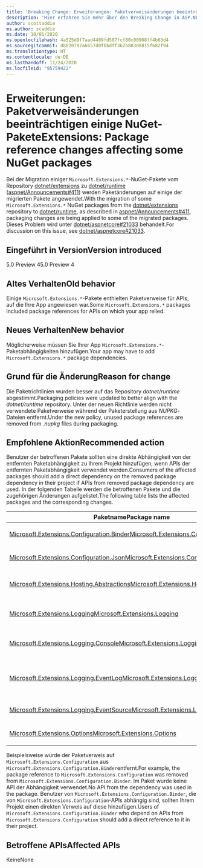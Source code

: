```yaml
---
title: 'Breaking Change: Erweiterungen: Paketverweisänderungen beeinträchtigen einige NuGet-Pakete'
description: 'Hier erfahren Sie mehr über den Breaking Change in ASP.NET Core 5.0 mit dem Titel „Erweiterungen: Paketverweisänderungen beeinträchtigen einige NuGet-Pakete'
author: scottaddie
ms.author: scaddie
ms.date: 10/01/2020
ms.openlocfilehash: 4a525d9f7aad4409fd507fcf80c00968ff4b63d4
ms.sourcegitcommit: d8020797a6657d0fbbdff362b80300815f682f94
ms.translationtype: HT
ms.contentlocale: de-DE
ms.lasthandoff: 11/24/2020
ms.locfileid: "95759422"
---
```

# <a name="extensions-package-reference-changes-affecting-some-nuget-packages"></a><span data-ttu-id="5dff3-103">Erweiterungen: Paketverweisänderungen beeinträchtigen einige NuGet-Pakete</span><span class="sxs-lookup"><span data-stu-id="5dff3-103">Extensions: Package reference changes affecting some NuGet packages</span></span>

<span data-ttu-id="5dff3-104">Bei der Migration einiger `Microsoft.Extensions.*`-NuGet-Pakete vom Repository [dotnet/extensions](https://github.com/dotnet/extensions) zu [dotnet/runtime](https://github.com/dotnet/runtime) ([aspnet/Announcements#411](https://github.com/aspnet/Announcements/issues/411)) werden Paketänderungen auf einige der migrierten Pakete angewendet.</span><span class="sxs-lookup"><span data-stu-id="5dff3-104">With the migration of some `Microsoft.Extensions.*` NuGet packages from the [dotnet/extensions](https://github.com/dotnet/extensions) repository to [dotnet/runtime](https://github.com/dotnet/runtime), as described in [aspnet/Announcements#411](https://github.com/aspnet/Announcements/issues/411), packaging changes are being applied to some of the migrated packages.</span></span> <span data-ttu-id="5dff3-105">Dieses Problem wird unter [dotnet/aspnetcore#21033](https://github.com/dotnet/aspnetcore/issues/21033) behandelt.</span><span class="sxs-lookup"><span data-stu-id="5dff3-105">For discussion on this issue, see [dotnet/aspnetcore#21033](https://github.com/dotnet/aspnetcore/issues/21033).</span></span>

## <a name="version-introduced"></a><span data-ttu-id="5dff3-106">Eingeführt in Version</span><span class="sxs-lookup"><span data-stu-id="5dff3-106">Version introduced</span></span>

<span data-ttu-id="5dff3-107">5.0 Preview 4</span><span class="sxs-lookup"><span data-stu-id="5dff3-107">5.0 Preview 4</span></span>

## <a name="old-behavior"></a><span data-ttu-id="5dff3-108">Altes Verhalten</span><span class="sxs-lookup"><span data-stu-id="5dff3-108">Old behavior</span></span>

<span data-ttu-id="5dff3-109">Einige `Microsoft.Extensions.*`-Pakete enthielten Paketverweise für APIs, auf die Ihre App angewiesen war.</span><span class="sxs-lookup"><span data-stu-id="5dff3-109">Some `Microsoft.Extensions.*` packages included package references for APIs on which your app relied.</span></span>

## <a name="new-behavior"></a><span data-ttu-id="5dff3-110">Neues Verhalten</span><span class="sxs-lookup"><span data-stu-id="5dff3-110">New behavior</span></span>

<span data-ttu-id="5dff3-111">Möglicherweise müssen Sie Ihrer App `Microsoft.Extensions.*`-Paketabhängigkeiten hinzufügen.</span><span class="sxs-lookup"><span data-stu-id="5dff3-111">Your app may have to add `Microsoft.Extensions.*` package dependencies.</span></span>

## <a name="reason-for-change"></a><span data-ttu-id="5dff3-112">Grund für die Änderung</span><span class="sxs-lookup"><span data-stu-id="5dff3-112">Reason for change</span></span>

<span data-ttu-id="5dff3-113">Die Paketrichtlinien wurden besser auf das Repository *dotnet/runtime* abgestimmt.</span><span class="sxs-lookup"><span data-stu-id="5dff3-113">Packaging policies were updated to better align with the *dotnet/runtime* repository.</span></span> <span data-ttu-id="5dff3-114">Unter der neuen Richtlinie werden nicht verwendete Paketverweise während der Paketerstellung aus *NUPKG*-Dateien entfernt.</span><span class="sxs-lookup"><span data-stu-id="5dff3-114">Under the new policy, unused package references are removed from *.nupkg* files during packaging.</span></span>

## <a name="recommended-action"></a><span data-ttu-id="5dff3-115">Empfohlene Aktion</span><span class="sxs-lookup"><span data-stu-id="5dff3-115">Recommended action</span></span>

<span data-ttu-id="5dff3-116">Benutzer der betroffenen Pakete sollten eine direkte Abhängigkeit von der entfernten Paketabhängigkeit zu ihrem Projekt hinzufügen, wenn APIs der entfernten Paketabhängigkeit verwendet werden.</span><span class="sxs-lookup"><span data-stu-id="5dff3-116">Consumers of the affected packages should add a direct dependency on the removed package dependency in their project if APIs from removed package dependency are used.</span></span> <span data-ttu-id="5dff3-117">In der folgenden Tabelle werden die betroffenen Pakete und die zugehörigen Änderungen aufgelistet.</span><span class="sxs-lookup"><span data-stu-id="5dff3-117">The following table lists the affected packages and the corresponding changes.</span></span>

|<span data-ttu-id="5dff3-118">Paketname</span><span class="sxs-lookup"><span data-stu-id="5dff3-118">Package name</span></span>|<span data-ttu-id="5dff3-119">Änderungsbeschreibung</span><span class="sxs-lookup"><span data-stu-id="5dff3-119">Change description</span></span>|
|------------|------------------|
|[<span data-ttu-id="5dff3-120">Microsoft.Extensions.Configuration.Binder</span><span class="sxs-lookup"><span data-stu-id="5dff3-120">Microsoft.Extensions.Configuration.Binder</span></span>](https://nuget.org/packages/Microsoft.Extensions.Configuration.Binder)|<span data-ttu-id="5dff3-121">Verweis auf `Microsoft.Extensions.Configuration` entfernt</span><span class="sxs-lookup"><span data-stu-id="5dff3-121">Removed reference to `Microsoft.Extensions.Configuration`</span></span>|
|[<span data-ttu-id="5dff3-122">Microsoft.Extensions.Configuration.Json</span><span class="sxs-lookup"><span data-stu-id="5dff3-122">Microsoft.Extensions.Configuration.Json</span></span>](https://nuget.org/packages/Microsoft.Extensions.Configuration.Json)    |<span data-ttu-id="5dff3-123">Verweis auf `System.Threading.Tasks.Extensions` entfernt</span><span class="sxs-lookup"><span data-stu-id="5dff3-123">Removed reference to `System.Threading.Tasks.Extensions`</span></span>|
|[<span data-ttu-id="5dff3-124">Microsoft.Extensions.Hosting.Abstractions</span><span class="sxs-lookup"><span data-stu-id="5dff3-124">Microsoft.Extensions.Hosting.Abstractions</span></span>](https://nuget.org/packages/Microsoft.Extensions.Hosting.Abstractions)|<span data-ttu-id="5dff3-125">Verweis auf `Microsoft.Extensions.Logging.Abstractions` entfernt</span><span class="sxs-lookup"><span data-stu-id="5dff3-125">Removed reference to `Microsoft.Extensions.Logging.Abstractions`</span></span>|
|[<span data-ttu-id="5dff3-126">Microsoft.Extensions.Logging</span><span class="sxs-lookup"><span data-stu-id="5dff3-126">Microsoft.Extensions.Logging</span></span>](https://nuget.org/packages/Microsoft.Extensions.Logging)                          |<span data-ttu-id="5dff3-127">Verweis auf `Microsoft.Extensions.Configuration.Binder` entfernt</span><span class="sxs-lookup"><span data-stu-id="5dff3-127">Removed reference to `Microsoft.Extensions.Configuration.Binder`</span></span>|
|[<span data-ttu-id="5dff3-128">Microsoft.Extensions.Logging.Console</span><span class="sxs-lookup"><span data-stu-id="5dff3-128">Microsoft.Extensions.Logging.Console</span></span>](https://nuget.org/packages/Microsoft.Extensions.Logging.Console)          |<span data-ttu-id="5dff3-129">Verweis auf `Microsoft.Extensions.Configuration.Abstractions` entfernt</span><span class="sxs-lookup"><span data-stu-id="5dff3-129">Removed reference to `Microsoft.Extensions.Configuration.Abstractions`</span></span>|
|[<span data-ttu-id="5dff3-130">Microsoft.Extensions.Logging.EventLog</span><span class="sxs-lookup"><span data-stu-id="5dff3-130">Microsoft.Extensions.Logging.EventLog</span></span>](https://nuget.org/packages/Microsoft.Extensions.Logging.EventLog)        |<span data-ttu-id="5dff3-131">Verweis auf `System.Diagnostics.EventLog` für den .NET Framework 4.6.1-Zielframeworkmoniker entfernt</span><span class="sxs-lookup"><span data-stu-id="5dff3-131">Removed reference to `System.Diagnostics.EventLog` for the .NET Framework 4.6.1 target framework moniker</span></span>|
|[<span data-ttu-id="5dff3-132">Microsoft.Extensions.Logging.EventSource</span><span class="sxs-lookup"><span data-stu-id="5dff3-132">Microsoft.Extensions.Logging.EventSource</span></span>](https://nuget.org/packages/Microsoft.Extensions.Logging.EventSource)  |<span data-ttu-id="5dff3-133">Verweis auf `System.Threading.Tasks.Extensions` entfernt</span><span class="sxs-lookup"><span data-stu-id="5dff3-133">Removed reference to `System.Threading.Tasks.Extensions`</span></span>|
|[<span data-ttu-id="5dff3-134">Microsoft.Extensions.Options</span><span class="sxs-lookup"><span data-stu-id="5dff3-134">Microsoft.Extensions.Options</span></span>](https://nuget.org/packages/Microsoft.Extensions.Options)                          |<span data-ttu-id="5dff3-135">Verweis auf `System.ComponentModel.Annotations` entfernt</span><span class="sxs-lookup"><span data-stu-id="5dff3-135">Removed reference to `System.ComponentModel.Annotations`</span></span>|

<span data-ttu-id="5dff3-136">Beispielsweise wurde der Paketverweis auf `Microsoft.Extensions.Configuration` aus `Microsoft.Extensions.Configuration.Binder`entfernt.</span><span class="sxs-lookup"><span data-stu-id="5dff3-136">For example, the package reference to `Microsoft.Extensions.Configuration` was removed from `Microsoft.Extensions.Configuration.Binder`.</span></span> <span data-ttu-id="5dff3-137">Im Paket wurde keine API der Abhängigkeit verwendet.</span><span class="sxs-lookup"><span data-stu-id="5dff3-137">No API from the dependency was used in the package.</span></span> <span data-ttu-id="5dff3-138">Benutzer von `Microsoft.Extensions.Configuration.Binder`, die von `Microsoft.Extensions.Configuration`-APIs abhängig sind, sollten Ihrem Projekt einen direkten Verweis auf diese hinzufügen.</span><span class="sxs-lookup"><span data-stu-id="5dff3-138">Users of `Microsoft.Extensions.Configuration.Binder` who depend on APIs from `Microsoft.Extensions.Configuration` should add a direct reference to it in their project.</span></span>

## <a name="affected-apis"></a><span data-ttu-id="5dff3-139">Betroffene APIs</span><span class="sxs-lookup"><span data-stu-id="5dff3-139">Affected APIs</span></span>

<span data-ttu-id="5dff3-140">Keine</span><span class="sxs-lookup"><span data-stu-id="5dff3-140">None</span></span>

<!--

### Category

ASP.NET Core

### Affected APIs

Not detectable via API analysis

-->
